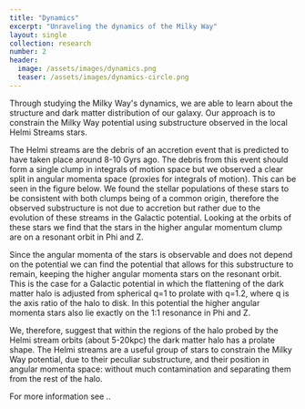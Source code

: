 ```yaml
---
title: "Dynamics"
excerpt: "Unraveling the dynamics of the Milky Way"
layout: single
collection: research
number: 2
header:
  image: /assets/images/dynamics.png
  teaser: /assets/images/dynamics-circle.png
---
```


Through studying the Milky Way's dynamics, we are able to learn about the structure and dark matter distribution of our galaxy. Our approach is to constrain the Milky Way potential using substructure observed in the local Helmi Streams stars. 

The Helmi streams are the debris of an accretion event that is predicted to have taken place around 8-10 Gyrs ago. The debris from this event should form a single clump in integrals of motion space but we observed a clear split in angular momenta space (proxies for integrals of motion). This can be seen in the figure below. We found the stellar populations of these stars to be consistent with both clumps being of a common origin, therefore the observed substructure is not due to accretion but rather due to the evolution of these streams in the Galactic potential. Looking at the orbits of these stars we find that the stars in the higher angular momentum clump are on a resonant orbit in Phi and Z. 

Since the angular momenta of the stars is observable and does not depend on the potential we can find the potential that allows for this substructure to remain, keeping the higher angular momenta stars on the resonant orbit. This is the case for a Galactic potential in which the flattening of the dark matter halo is adjusted from spherical q=1 to prolate with q=1.2, where q is the axis ratio of the halo to disk. In this potential the higher angular momenta stars also lie exactly on the 1:1 resonance in Phi and Z. 

We, therefore, suggest that within the regions of the halo probed by the Helmi stream orbits (about 5-20kpc) the dark matter halo has a prolate shape. The Helmi streams are a useful group of stars to constrain the Milky Way potential, due to their peculiar substructure, and their position in angular momenta space: without much contamination and separating them from the rest of the halo.

For more information see ..




